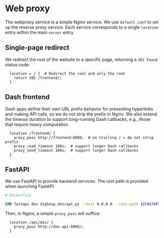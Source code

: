 # Web proxy

The webproxy service is a simple Nginx service. We use `default.conf` to set up the reverse proxy service. Each service corresponds to a single `location` entry within the main `server` entry.

## Single-page redirect

We redirect the root of the website to a specific page, returning a `302 Found` status code:

```nginx
  location = / {  # Redirect the root and only the root
    return 302 /frontend/;
  }
```

## Dash frontend

Dash apps define their own URL prefix behavior for presenting hyperlinks and making API calls, so we do not strip the prefix in Nginx. We also extend the timeout duration to support long-running Dash callbacks, e.g., those that require heavy computation.

```nginx
  location /frontend/ {
    proxy_pass http://frontend:8000;  # no trailing / = do not strip prefix
    proxy_read_timeout 180s;  # support longer Dash callbacks
    proxy_send_timeout 180s;  # support longer Dash callbacks
  }
```

## FastAPI

We use FastAPI to provide backend services. The root path is provided when launching FastAPI:

```Dockerfile
# Dockerfile

CMD fastapi dev dighosp_des/api.py --host 0.0.0.0 --root-path ${FASTAPI_ROOT:-''}
```

Then, in Nginx, a simple `proxy_pass` will suffice:
```nginx
  location /api/des/ {
    proxy_pass http://des-api:8000/;
  }
```
